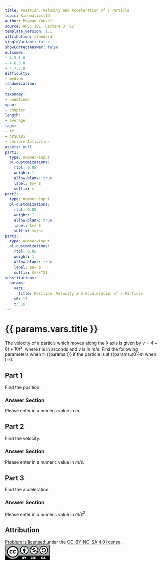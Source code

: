 ```yaml
---
title: Position, Velocity and Acceleration of a Particle
topic: Kinematics(1D)
author: Peyman Yousefi
source: APSC 181, Lecture 3, Q2
template_version: 1.1
attribution: standard
singleVariant: false
showCorrectAnswer: false
outcomes:
- 4.3.1.0
- 4.6.3.0
- 4.7.3.0
difficulty:
- medium
randomization:
- 2
taxonomy:
- undefined
span:
- chapter
length:
- average
tags:
- AP
- APSC181
- Lecture Activities
assets: null
part1:
  type: number-input
  pl-customizations:
    rtol: 0.05
    weight: 1
    allow-blank: true
    label: $s= $
    suffix: m
part2:
  type: number-input
  pl-customizations:
    rtol: 0.05
    weight: 1
    allow-blank: true
    label: $v= $
    suffix: $m/s$
part3:
  type: number-input
  pl-customizations:
    rtol: 0.05
    weight: 1
    allow-blank: true
    label: $a= $
    suffix: $m/s^2$
substitutions:
  params:
    vars:
      title: Position, Velocity and Acceleration of a Particle
    s0: 17
    t: 16
---
```

# {{ params.vars.title }}
The velocity of a particle which moves along the X axis is given by $v = 4 - 8t + 10t^2$, where $t$ is in seconds
and $v$ is in $m/s$.
Find the following parameters when $t$={{params.t}} if the particle is at {{params.s0}}$m$ when $t$=0.

## Part 1

Find the position.

### Answer Section

Please enter in a numeric value in $m$.

## Part 2

Find the velocity.

### Answer Section

Please enter in a numeric value in $m/s$.

## Part 3

Find the acceleration.

### Answer Section

Please enter in a numeric value in $m/s^2$.

## Attribution

Problem is licensed under the [CC-BY-NC-SA 4.0 license](https://creativecommons.org/licenses/by-nc-sa/4.0/).<br> ![The Creative Commons 4.0 license requiring attribution-BY, non-commercial-NC, and share-alike-SA license.](https://raw.githubusercontent.com/firasm/bits/master/by-nc-sa.png)
